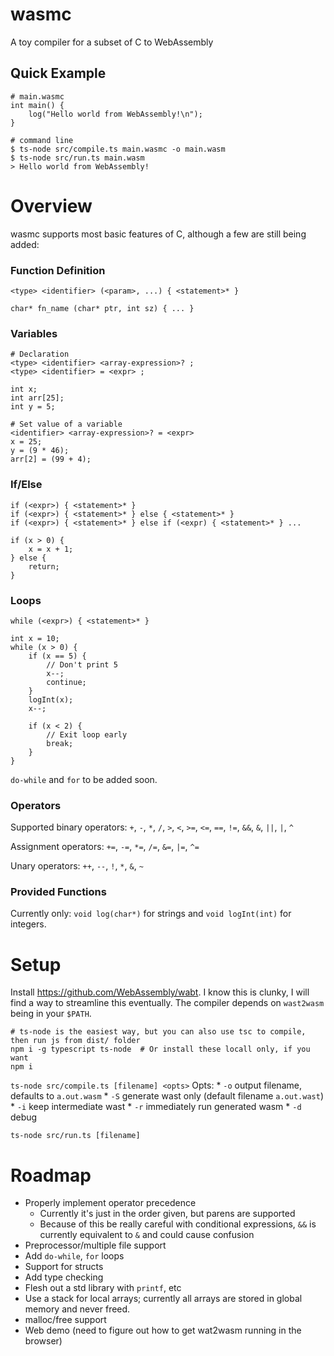 # wasmc
A toy compiler for a subset of C to WebAssembly

## Quick Example

```
# main.wasmc
int main() {
    log("Hello world from WebAssembly!\n");
}
```

```
# command line
$ ts-node src/compile.ts main.wasmc -o main.wasm
$ ts-node src/run.ts main.wasm
> Hello world from WebAssembly!
```

# Overview

wasmc supports most basic features of C, although a few are still being added:

### Function Definition

```
<type> <identifier> (<param>, ...) { <statement>* }

char* fn_name (char* ptr, int sz) { ... }
```

### Variables
```
# Declaration
<type> <identifier> <array-expression>? ;
<type> <identifier> = <expr> ;

int x;
int arr[25];
int y = 5;

# Set value of a variable
<identifier> <array-expression>? = <expr>
x = 25;
y = (9 * 46);
arr[2] = (99 + 4);
```

### If/Else
```
if (<expr>) { <statement>* }
if (<expr>) { <statement>* } else { <statement>* }
if (<expr>) { <statement>* } else if (<expr) { <statement>* } ...

if (x > 0) {
    x = x + 1;
} else {
    return;
}
```

### Loops
```
while (<expr>) { <statement>* }

int x = 10;
while (x > 0) {
    if (x == 5) {
        // Don't print 5
        x--;
        continue;
    }
    logInt(x);
    x--;

    if (x < 2) {
        // Exit loop early
        break;
    }
}
```

`do-while` and `for` to be added soon.

### Operators

Supported binary operators: `+`, `-`, `*`, `/`, `>`, `<`, `>=`, `<=`, `==`, `!=`, `&&`, `&`, `||`, `|`, `^`

Assignment operators: `+=`, `-=`, `*=`, `/=`, `&=`, `|=`, `^=`

Unary operators: `++`, `--`, `!`, `*`, `&`, `~`

### Provided Functions

Currently only: `void log(char*)` for strings and `void logInt(int)` for integers.

# Setup

Install https://github.com/WebAssembly/wabt.
I know this is clunky, I will find a way to streamline this eventually.
The compiler depends on `wast2wasm` being in your `$PATH`.

```
# ts-node is the easiest way, but you can also use tsc to compile, then run js from dist/ folder
npm i -g typescript ts-node  # Or install these locall only, if you want
npm i
```

`ts-node src/compile.ts [filename] <opts>`
Opts:
    * `-o` output filename, defaults to `a.out.wasm`
    * `-S` generate wast only (default filename `a.out.wast`)
    * `-i` keep intermediate wast
    * `-r` immediately run generated wasm
    * `-d` debug

`ts-node src/run.ts [filename]`

# Roadmap

* Properly implement operator precedence
  - Currently it's just in the order given, but parens are supported
  - Because of this be really careful with conditional expressions, `&&` is currently equivalent to `&`
    and could cause confusion
* Preprocessor/multiple file support
* Add `do-while`, `for` loops
* Support for structs
* Add type checking
* Flesh out a std library with `printf`, etc
* Use a stack for local arrays; currently all arrays are stored in global memory and never freed.
* malloc/free support
* Web demo (need to figure out how to get wat2wasm running in the browser)
